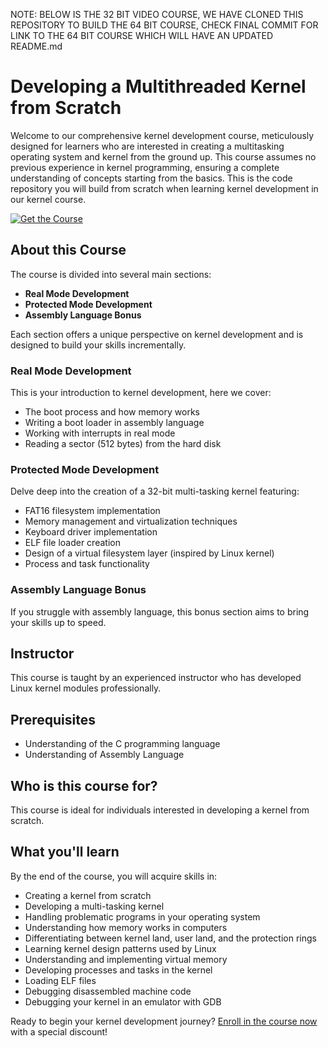 NOTE: BELOW IS THE 32 BIT VIDEO COURSE, WE HAVE CLONED THIS REPOSITORY TO BUILD THE 64 BIT COURSE, CHECK FINAL COMMIT FOR LINK TO THE 64 BIT COURSE WHICH WILL HAVE AN UPDATED README.md

# Developing a Multithreaded Kernel from Scratch

Welcome to our comprehensive kernel development course, meticulously designed for learners who are interested in creating a multitasking operating system and kernel from the ground up. This course assumes no previous experience in kernel programming, ensuring a complete understanding of concepts starting from the basics. This is the code repository you will build from scratch when learning kernel development in our kernel course.

[![Get the Course](https://img.shields.io/badge/Get%20the%20Course-Discount%20Link-blue?style=for-the-badge&logo=appveyor)](https://dragonzap.com/course/developing-a-multithreaded-kernel-from-scratch?coupon=GITHUBKERNELDISCOUNT)

## About this Course

The course is divided into several main sections:

- **Real Mode Development**
- **Protected Mode Development**
- **Assembly Language Bonus**

Each section offers a unique perspective on kernel development and is designed to build your skills incrementally.

### Real Mode Development

This is your introduction to kernel development, here we cover:

- The boot process and how memory works
- Writing a boot loader in assembly language
- Working with interrupts in real mode
- Reading a sector (512 bytes) from the hard disk

### Protected Mode Development

Delve deep into the creation of a 32-bit multi-tasking kernel featuring:

- FAT16 filesystem implementation
- Memory management and virtualization techniques
- Keyboard driver implementation
- ELF file loader creation
- Design of a virtual filesystem layer (inspired by Linux kernel)
- Process and task functionality

### Assembly Language Bonus

If you struggle with assembly language, this bonus section aims to bring your skills up to speed.

## Instructor

This course is taught by an experienced instructor who has developed Linux kernel modules professionally.

## Prerequisites

- Understanding of the C programming language
- Understanding of Assembly Language

## Who is this course for?

This course is ideal for individuals interested in developing a kernel from scratch.

## What you'll learn

By the end of the course, you will acquire skills in:

- Creating a kernel from scratch
- Developing a multi-tasking kernel
- Handling problematic programs in your operating system
- Understanding how memory works in computers
- Differentiating between kernel land, user land, and the protection rings
- Learning kernel design patterns used by Linux
- Understanding and implementing virtual memory
- Developing processes and tasks in the kernel
- Loading ELF files
- Debugging disassembled machine code
- Debugging your kernel in an emulator with GDB

Ready to begin your kernel development journey? [Enroll in the course now](https://dragonzap.com/course/developing-a-multithreaded-kernel-from-scratch?coupon=GITHUBKERNELDISCOUNT) with a special discount!
